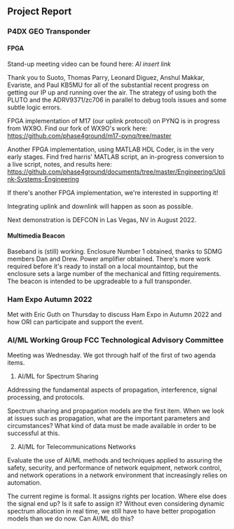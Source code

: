 ## Project Report

### P4DX GEO Transponder 

#### FPGA

Stand-up meeting video can be found here: _AI insert link_

Thank you to Suoto, Thomas Parry, Leonard Diguez, Anshul Makkar, Evariste, and Paul KB5MU for all of the substantial recent progress on getting our IP up and running over the air. The strategy of using both the PLUTO and the ADRV9371/zc706 in parallel to debug tools issues and some subtle logic errors. 

FPGA implementation of M17 (our uplink protocol) on PYNQ is in progress from WX9O. Find our fork of WX9O's work here: https://github.com/phase4ground/m17-pynq/tree/master

Another FPGA implementation, using MATLAB HDL Coder, is in the very early stages. Find fred harris' MATLAB script, an in-progress conversion to a live script, notes, and results here: https://github.com/phase4ground/documents/tree/master/Engineering/Uplink-Systems-Engineering

If there's another FPGA implementation, we're interested in supporting it!

Integrating uplink and downlink will happen as soon as possible. 

Next demonstration is DEFCON in Las Vegas, NV in August 2022. 

#### Multimedia Beacon

Baseband is (still) working. Enclosure Number 1 obtained, thanks to SDMG members Dan and Drew. Power amplifier obtained. There's more work required before it's ready to install on a local mountaintop, but the enclosure sets a large number of the mechanical and fitting requirements. The beacon is intended to be upgradeable to a full transponder. 

### Ham Expo Autumn 2022

Met with Eric Guth on Thursday to discuss Ham Expo in Autumn 2022 and how ORI can participate and support the event.

### AI/ML Working Group FCC Technological Advisory Committee

Meeting was Wednesday. We got through half of the first of two agenda items. 

1. AI/ML for Spectrum Sharing

Addressing the fundamental aspects of propagation, interference, signal processing, and protocols.

Spectrum sharing and propagation models are the first item. When we look at issues such as propagation, what are the important parameters and circumstances? What kind of data must be made available in order to be successful at this.

2. AI/ML for Telecommunications Networks

Evaluate the use of AI/ML methods and techniques applied to assuring the safety, security, and performance of network equipment, network control, and network operations in a network environment that increasingly relies on automation.

The current regime is formal. It assigns rights per location. Where else does the signal end up? Is it safe to assign it? Without even considering dynamic spectrum allocation in real time, we still have to have better propogation models than we do now. Can AI/ML do this?

